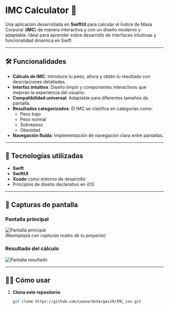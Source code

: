 # IMC Calculator 📱

Una aplicación desarrollada en **SwiftUI** para calcular el Índice de Masa Corporal (**IMC**) de manera interactiva y con un diseño moderno y adaptable. Ideal para aprender sobre desarrollo de interfaces intuitivas y funcionalidad dinámica en Swift.

---

## 🛠️ Funcionalidades

- **Cálculo de IMC**: Introduce tu peso, altura y obtén tu resultado con descripciones detalladas.
- **Interfaz intuitiva**: Diseño limpio y componentes interactivos que mejoran la experiencia del usuario.
- **Compatibilidad universal**: Adaptable para diferentes tamaños de pantalla.
- **Resultados categorizados**: El IMC se clasifica en categorías como:
  - Peso bajo
  - Peso normal
  - Sobrepeso
  - Obesidad
- **Navegación fluida**: Implementación de navegación clara entre pantallas.

---

## 🚀 Tecnologías utilizadas

- **Swift**
- **SwiftUI**
- **Xcode** como entorno de desarrollo
- Principios de diseño declarativo en iOS

---

## 📸 Capturas de pantalla

### Pantalla principal
![Pantalla principal](https://via.placeholder.com/400x300)  
*(Reemplaza con capturas reales de tu proyecto)*

### Resultado del cálculo
![Pantalla resultado](https://via.placeholder.com/400x300)

---

## 🧑‍💻 Cómo usar

1. **Clona este repositorio**:
   ```bash
   git clone https://github.com/LeonardoVargas19/IMC_ios.git
